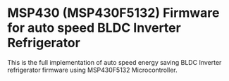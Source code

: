 # MSP430 (MSP430F5132) Firmware for auto speed BLDC Inverter Refrigerator
This is the full implementation of auto speed energy saving BLDC Inverter refrigerator firmware using MSP430F5132 Microcontroller.
